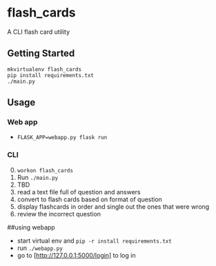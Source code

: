 # flash_cards
A CLI flash card utility

## Getting Started

    mkvirtualenv flash_cards
    pip install requirements.txt
    ./main.py

## Usage

### Web app

* `FLASK_APP=webapp.py flask run`

### CLI

0. `workon flash_cards`
1. Run `./main.py`
2. TBD
3. read a text file full of question and answers
4. convert to flash cards based on format of question
5. display flashcards in order and single out the ones that were wrong
6. review the incorrect question


##using webapp
 - start virtual env and `pip -r install requirements.txt`
 - run `./webapp.py`
 - go to [http://127.0.0.1:5000/login] to log in

